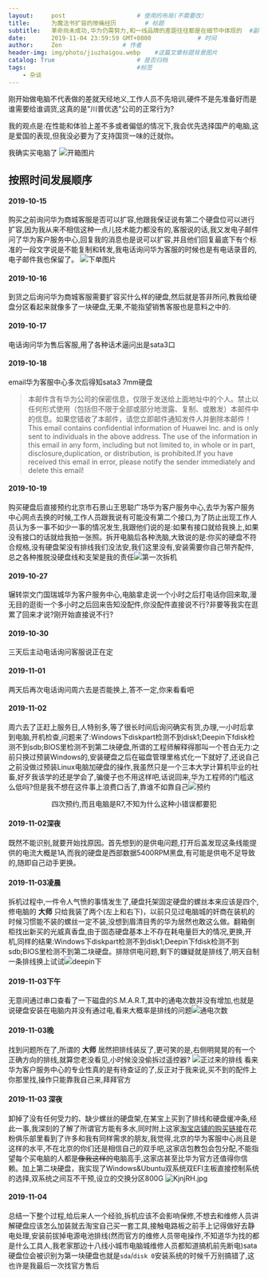 ```yaml
---
layout:     post                    # 使用的布局(不需要改）
title:      为魔法书扩容的惨痛经历        # 标题
subtitle:   革命尚未成功,华为仍需努力,和一线品牌的差距往往都是在细节中体现的  #副标题
date:       2019-11-04 23:59:59 GMT+0800             # 时间
author:     Zen                 # 作者
header-img: img/photo/jiuzhaigou.webp    #这篇文章标题背景图片
catalog: True                       # 是否归档
tags:                               #标签
    - 杂谈
---
```


刚开始做电脑不代表做的差就天经地义,工作人员不先培训,硬件不是先准备好而是谁需要给谁调货,这真的是"川普优选"公司的正常行为?

我的观点是:在性能和体验上差不多或者偏低的情况下,我会优先选择国产的电脑,这是爱国的表现,但我没必要为了支持国货一味的迁就你。

我确实买电脑了
![开箱图片](https://s2.ax1x.com/2019/11/03/KXEqKK.jpg)


## 按照时间发展顺序

#### 2019-10-15
购买之前询问华为商城客服是否可以扩容,他跟我保证说有第二个硬盘位可以进行扩容,因为我从来不相信这种一点儿技术能力都没有的,客服说的话,我又发电子邮件问了华为客户服务中心,回复我的消息也是说可以扩容,并且他们回复最底下有个标准的一段文字说是不能复制和转发,我电话询问华为客服的时候也是有电话录音的,电子邮件我也保留了。
![下单图片](https://s2.ax1x.com/2019/11/03/KXET81.jpg "华为商城购买")
#### 2019-10-16
到货之后询问华为商城客服需要扩容买什么样的硬盘,然后就是答非所问,教我给硬盘分区看起来就像多了一块硬盘,无果,不能指望销售客服也是意料之中的.
#### 2019-10-17
电话询问华为售后客服,用了各种话术逼问出是sata3口
#### 2019-10-18
email华为客服中心多次后得知sata3 7mm硬盘
>本邮件含有华为公司的保密信息，仅限于发送给上面地址中的个人。禁止以任何形式使用（包括但不限于全部或部分地泄露、复制、或散发）本邮件中的信息。如果您错收了本邮件，请您立即邮件通知发件人并删除本邮件！This email contains confidential information of Huawei Inc. and is only sent to individuals in the above address. The use of the information in this email in any form, including but not limited to, in whole or in part, disclosure,duplication, or distribution, is prohibited.If you have received this email in error, please notify the sender immediately and delete this email!

#### 2019-10-19
购买硬盘后直接预约北京市石景山王思聪广场华为客户服务中心,去华为客户服务中心网点去换的时候,工作人员跟我说有可能没有第二个接口,为了防止出现工作人员认为多一事不如少一事的情况发生,我跟他们说的是:如果有接口就给我换上,如果没有接口的话就给我拍一张照。拆开电脑后各种洗脑,大致说的是:你买的硬盘不符合规格,没有硬盘架没有排线我们没法安,我们这里没有,安装需要你自己带齐配件,总之各种推脱没硬盘线和支架是我的责任![第一次拆机](https://s2.ax1x.com/2019/11/03/KXEoCR.jpg "在第二个接口还没有安装之前这里是被垫起来的")
#### 2019-10-27
辗转崇文门国瑞城华为客户服务中心,电脑拿走说一个小时之后打电话你回来取,漫无目的逛街一个多小时之后回来告知没配件,你没配件直接说不行?非要等我实在逛累了回来才说?刚开始直接说不行?
#### 2019-10-30
三天后主动电话询问客服说正在定
#### 2019-11-01
两天后再次电话询问周六去是否能换上,答不一定,你来看看吧
#### 2019-11-02
周六去了正赶上服务日,人特别多,等了很长时间后询问确实有货,办理,一小时后拿到电脑,开机检查,问题来了:Windows下diskpart检测不到disk1;Deepin下fdisk检测不到sdb;BIOS里检测不到第二块硬盘,所谓的工程师解释得那叫一个苍白无力:之前只换过预装Windows的,安装硬盘之后在磁盘管理里格式化一下就好了,还说自己之前没做过预装Linux电脑加硬盘的操作,我虽然只是一个三本大学计算机毕业的社畜,好歹我该学的还是学会了,骗傻子也不用这样吧,话说回来,华为工程师的门槛这么低吗?但是我不想在这件事上浪费口舌了,靠谁不如靠自己![预约](https://s2.ax1x.com/2019/11/03/KXEHv6.jpg)<p align="center">四次预约,而且电脑是R7,不知为什么这种小错误都要犯</p>
#### 2019-11-02深夜
既然不能识别,就要开始找原因。首先想到的是供电问题,打开后盖发现这条线能提供的电流大概是1A,而我的硬盘是西部数据5400RPM黑盘,有可能是供电不足导致的,随即自己动手更换。
#### 2019-11-03凌晨
拆机过程中,一件令人气愤的事情发生了,硬盘托架固定硬盘的螺丝本来应该是四个,修电脑的 **大师** 只给我装了两个(左上和右下)，以前只见过电脑城的奸商在装机的时候习惯能不装的螺丝一定不装,没想到眉清目秀的华为居然也敢这么做。翻箱倒柜找出新买的光威真香盘,由于固态硬盘基本上不存在耗电量巨大的情况,更换,开机,同样的结果:Windows下diskpart检测不到disk1;Deepin下fdisk检测不到sdb;BIOS里检测不到第二块硬盘。排除供电问题,剩下的嫌疑就是排线了,明天自制一条排线换上试试![deepin下](https://s2.ax1x.com/2019/11/03/KXE7gx.jpg)
#### 2019-11-03下午
无意间通过串口查看了一下磁盘的S.M.A.R.T,其中的通电次数并没有增加,也就是说硬盘安装在电脑内并没有通过电,看来大概率是排线的问题![通电次数](https://s2.ax1x.com/2019/11/03/KXE559.jpg)
#### 2019-11-03晚
找到问题所在了,所谓的 **大师** 居然把排线装反了,更可笑的是,右侧明晃晃的有一个正确方向的排线,就算您老没看见,小时候没没偷拆过遥控器?
![正过来的排线](https://s2.ax1x.com/2019/11/03/KXGn7n.jpg)
看来华为客户服务中心的专业性真的是有待查证的了,反正对于我来说,买不到的配件上你那里找,操作只能靠我自己来,拜拜官方
#### 2019-11-03 深夜
卸掉了没有任何受力的、缺少螺丝的硬盘架,在某宝上买到了排线和硬盘缓冲条,经此一事,我深刻的了解了所谓官方能有多水,同时附上这家[淘宝店铺的购买链接](https://item.taobao.com/item.htm?spm=a1z09.2.0.0.45f92e8dKcC9OQ&id=605894154583&_u=32cc9fmu6156)在花粉俱乐部里看到了许多和我有同样需求的朋友,我觉得,北京的华为客服中心尚且是这样的水平,不在北京的你们还是相信自己的双手吧,这家店包教包会包分配,不能指望每个买电脑的人都是~~像我这样的~~电脑高手,这家店甚至比华为官方还值得你信赖。加上第二块硬盘，我实现了Windows&Ubuntu双系统双EFI主板直接控制系统的选择,双系统之间互不干预,设立的交换分区800G
![KjnjRH.jpg](https://s2.ax1x.com/2019/11/03/KjnjRH.jpg)
#### 2019-11-04
总结一下整个过程,给后来人一个经验,拆机应该不会影响保修,不想去和维修人员讲解硬盘应该怎么加装就去淘宝自己买一套工具,接触电路板之前手上记得做好去静电处理,安装前拔掉电源电池排线(然而官方的维修人员带电操作,不知道华为找的都是什么工具人,我老家那边十八线小城市电脑城维修人员都知道搞机前先断电)sata硬盘位会被识别为第一块硬盘也就是`sda`/`disk 0`安装系统的时候千万别搞错了,这也许是我最后一次找官方售后
